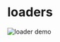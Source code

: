 # loaders
<img src="https://github.com/cooljasonmelton/loaders/blob/master/loader-demo.gif?raw=true" alt="loader demo" />
